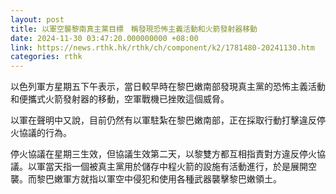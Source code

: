 ```yaml
---
layout: post
title: 以軍空襲黎南真主黨目標　稱發現恐怖主義活動和火箭發射器移動
date: 2024-11-30 03:47:20.000000000 +08:00
link: https://news.rthk.hk/rthk/ch/component/k2/1781480-20241130.htm
categories: rthk
---
```


以色列軍方星期五下午表示，當日較早時在黎巴嫩南部發現真主黨的恐怖主義活動和便攜式火箭發射器的移動，空軍戰機已挫敗這個威脅。

以軍在聲明中又說，目前仍然有以軍駐紮在黎巴嫩南部，正在採取行動打擊違反停火協議的行為。

停火協議在星期三生效，但協議生效第二天，以黎雙方都互相指責對方違反停火協議。以軍當天指一個被真主黨用於儲存中程火箭的設施有活動進行，於是展開空襲。而黎巴嫩軍方就指以軍空中侵犯和使用各種武器襲擊黎巴嫩領土。
